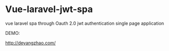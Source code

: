 # Vue-laravel-jwt-spa
vue laravel spa through Oauth 2.0 jwt authentication single page application

DEMO:

http://deyangzhao.com/
